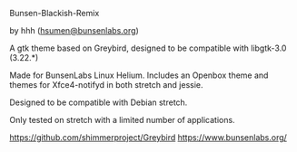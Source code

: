 Bunsen-Blackish-Remix

by hhh (hsumen@bunsenlabs.org)

A gtk theme based on Greybird, designed to be compatible 
with libgtk-3.0 (3.22.*)

Made for BunsenLabs Linux Helium. Includes an Openbox theme
and themes for Xfce4-notifyd in both stretch and jessie.

Designed to be compatible with Debian stretch.

Only tested on stretch with a limited number of applications.

https://github.com/shimmerproject/Greybird
https://www.bunsenlabs.org/